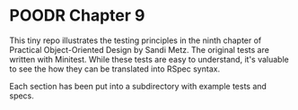 POODR Chapter 9
===============

This tiny repo illustrates the testing principles in the ninth chapter of Practical Object-Oriented Design by
Sandi Metz. The original tests are written with Minitest. While these tests are easy to understand, it's
valuable to see the how they can be translated into RSpec syntax.

Each section has been put into a subdirectory with example tests and specs.
